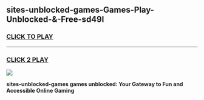
## sites-unblocked-games-Games-Play-Unblocked-&-Free-sd49l
<h3>
<a href="https://premium76.site?title=sites-unblocked-games&ref=24A">CLICK TO PLAY</a></h3>
<hr>

<h3>
<a href="https://premium76.site?title=sites-unblocked-games&ref=24A">CLICK 2 PLAY</a>
  
</h3>

<a href="https://premium76.site?title=sites-unblocked-games&ref=24A"><img src="https://clearcache.store/games.png"></a>


**sites-unblocked-games games unblocked: Your Gateway to Fun and Accessible Online Gaming**
